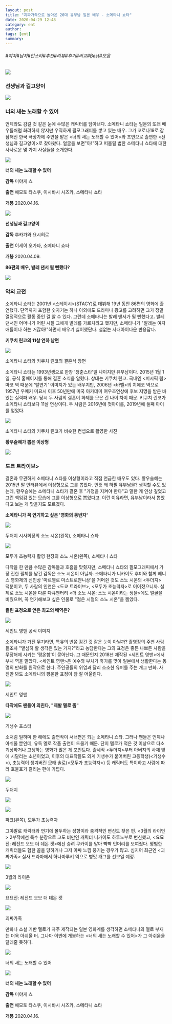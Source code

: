 ```yaml
---
layout: post
title: "괴짜가족으로 돌아온 20대 유부남 일본 배우 - 소메타니 쇼타"
date: 2020-04-29 12:48
category: ent
author: 
tags: [ent]
summary: 
---
```


###### #여자#남자#인스타#추천#리뷰#후기#비교#Best#모음


![](https://post-phinf.pstatic.net/MjAyMDA0MjJfMTQw/MDAxNTg3NTE4MTM4NjM3.P-9tP1jMvpXIBo2bAb0_hRV-7ZOl6eZM82DxapItVvAg.hYthgUG-UfAuCQjVafSt6kD7akrAbKXJcFbTligLYfog.JPEG/%EC%84%A0%EC%83%9D%EB%8B%98%EA%B3%BC.jpg?type=w1200)

### 선생님과 길고양이

![](https://post-phinf.pstatic.net/MjAyMDA0MjJfMTMz/MDAxNTg3NTE4MTM4NjQw.hMKDj0lDIq3oyxRmdmRJ0dg9NlYlY3dXrMZkx82GuLEg.vjQwt3LVolhlFpk92mAsQSXeDenXI2UGHQuJrVZhLt8g.JPEG/movie_image.jpg?type=w1200)

### 너의 새는 노래할 수 있어

언제라도 감길 것 같은 눈에 수많은 캐릭터를 담아낸다. 소메타니 쇼타는 일본의 또래 배우들처럼 화려하지 않지만 우직하게 필모그래피를 쌓고 있는 배우. 그가 코로나19로 잠잠해진 한국 극장가에 주연을 맡은 <너의 새는 노래할 수 있어>와 조연으로 출연한 <선생님과 길고양이>로 찾아왔다. 얼굴을 보면"아!"하고 떠올릴 법한 소메타니 쇼타에 대한 사사로운 몇 가지 사실들을 소개한다.  

![](https://ssl.pstatic.net/imgmovie/mdi/mit110/1754/175481_P15_114742.jpg)

**너의 새는 노래할 수 있어**

**감독**  미야케 쇼

**출연**  에모토 타스쿠, 이시바시 시즈카, 소메타니 쇼타

**개봉**  2020.04.16.

[](https://movie.naver.com/movie/bi/mi/basic.nhn?code=175481)

![](https://ssl.pstatic.net/imgmovie/mdi/mit110/1447/144754_P01_171837.jpg)

**선생님과 길고양이**

**감독**  후카가와 요시히로

**출연**  이세이 오가타, 소메타니 쇼타

**개봉**  2020.04.09.

[](https://movie.naver.com/movie/bi/mi/basic.nhn?code=144754)

**86편의 배우, 발레 댄서 될 뻔했다?**

![](https://post-phinf.pstatic.net/MjAyMDA0MjJfMjI2/MDAxNTg3NTIwOTY2MjU1.UUJXOKtHEcpNnPeGNTF4VsKxzSmnrGUxKccz1lkztuMg.nBhxNOcY3H3KwzXWJjyrgnYlsDgMneKJYYOzDFVRsCAg.JPEG/%EC%87%BC%ED%83%80.jpg?type=w1200)

### 악의 교전

소메타니 쇼타는 2001년 <스테이시>(STACY)로 데뷔해 19년 동안 86편의 영화에 출연했다. 단역까지 포함한 숫자기는 하나 이외에도 드라마나 광고를 고려하면 그가 정말 열정적으로 활동 중인 걸 알 수 있다. 그런데 소메타니는 발레 댄서가 될 뻔했다고. 발레 댄서인 어머니가 어린 시절 그에게 발레를 가르치려고 했지만, 소메타니가 "발레는 여자애들이나 하는 거잖아!"하면서 배우기 싫어했단다. 철없는 사내아이다운 반응답다.

**키쿠치 린코의 11살 연하 남편**

![](https://post-phinf.pstatic.net/MjAyMDA0MjJfMjgy/MDAxNTg3NTE4ODA1MjEy.kQwHRuZY50Az0l42xkSHATlsOCA1ozh-nTY2uzSdUnYg.gXe2rNjXgv6rrrah3UwYgBw0h6xCSJONU3Tp8n25HIMg.PNG/tumblr_npju32KIsk1skol0io1_1280.png?type=w1200)

소메타니 쇼타와 키쿠치 린코의 결혼식 장면

소메타니 쇼타는 1993년생으로 한창 '청춘스타'일 나이지만 유부남이다. 2015년 1월 1일, 공식 홈페이지를 통해 결혼 소식을 알렸다. 상대는 키쿠치 린코. 국내엔 <퍼시픽 림> 마코 역 때문에 '발연기' 이미지가 있는 배우지만, 2006년 <바벨>의 치에코 역으로 1957년 우메키 미요시 이후 50년만에 미국 아카데미 여우조연상에 후보 지명을 받은 바 있는 실력파 배우. 당시 두 사람의 결혼이 화제를 모은 건 나이 차이 때문. 키쿠치 린코가 소메타니 쇼타보다 11살 연상이다. 두 사람은 2016년에 첫아이를, 2019년에 둘째 아이를 얻었다.

![](https://post-phinf.pstatic.net/MjAyMDA0MjJfMTg4/MDAxNTg3NTE4ODI3MjU5.yhlooPoBDAO_xD57X9S_S-LJw1IPWYh8-vB35LrPnhcg.mxmOsc8aXg2wsQaeKJjp-wYILquUUMMUznBCGvSa5m4g.JPEG/B6baNrcCUAEKlBk.jpg?type=w1200)

소메타니 쇼타와 키쿠치 린코가 비슷한 컨셉으로 촬영한 사진

**황우슬혜가 뽑은 이상형**

![](https://post-phinf.pstatic.net/MjAyMDA0MjJfMjg4/MDAxNTg3NTIwOTgyNDgw.l9GZ1ioBivVNo4mEynrVXSb9k19gOjzZLFWmIavcqe4g.1QyxxbSbEub1NM-sypHVBO7C7wY0a7MXZhOSXaY5HBsg.JPEG/1095323_1200.jpg?type=w1200)

### 도쿄 트라이브>

결혼과 무관하게 소메타니 쇼타를 이상형이라고 직접 언급한 배우도 있다. 황우슬혜는 2015년 말 인터뷰에서 이상형으로 그를 뽑았다. 언뜻 왜 하필 유부남을? 생각할 수도 있는데, 황우슬혜는 소메타니 쇼타가 결혼 후 "가정을 지켜야 한다"고 말한 게 인상 깊었고 그런 책임감 있는 모습에 그를 이상형으로 뽑았다고. 이런 이유라면, 유부남이라서 뽑았다고 보는 게 맞을지도 모르겠다.  

**소메타니가 꼭 연기하고 싶은 '영화의 동반자'**

![](https://post-phinf.pstatic.net/MjAyMDA0MjJfMzEg/MDAxNTg3NTE5NjQyNTg2.BIi45HxP6RuiLE40OZ0kaMhS6KSl9u_EfWDp3sv6wdkg.7tk9r1Nzwpf56_fTfjE8Pq7qCDfC9x5mk7JS5_rdrhAg.JPEG/3934efcece4fcd92a1bb01499534ec09.jpg?type=w1200)

두더지 시사회장의 소노 시온(왼쪽), 소메타니 쇼타

![](https://post-phinf.pstatic.net/MjAyMDA0MjJfMjUw/MDAxNTg3NTE5NjQyNTkz.g0q9_ajNSvKChFkBYyQuGGZUTGad9478bLnVDzfgUiog.xQaLi_hsQibV7qfCCBn3dD2dNGjFdRR_ZUV-uBsvz4Ig.JPEG/1_large.jpg?type=w1200)

모두가 초능력자 촬영 현장의 소노 시온(왼쪽), 소메타니 쇼타

다작을 한 만큼 수많은 감독들과 호흡을 맞췄지만, 소메타니 쇼타의 필모그래피에서 가장 진한 필체를 남긴 감독은 소노 시온이 아닐까. 소메타니가 니카이도 후미와 함께 베니스 영화제의 신인상 '마르첼로 마스트로얀니상'을 거머쥔 것도 소노 시온의 <두더지> 덕분이고, 두 사람의 인연은 <도쿄 트라이브>, <모두가 초능력자>로 이어졌으니까. 실제로 소노 시온을 다룬 다큐멘터리 <더 소노 시온: 소노 시온이라는 생물>에도 얼굴을 비췄으며, 꼭 연기해보고 싶은 인물로 "젊은 시절의 소노 시온"을 뽑았다.  

**졸린 표정으로 얻은 최고의 배역은?**  

![](https://post-phinf.pstatic.net/MjAyMDA0MjJfMjIg/MDAxNTg3NTE5NjY0ODM5.yXhH0mGivCle2UNu0dLWRE0KZTgzkGh_quu2M2Aez9kg.UrDC44aIG8kDh_Q4JLX2CiPmKkF5d_aR6CODv44cx9Ag.JPEG/%EC%84%B8%EC%9D%B8%ED%8A%B8%EC%98%81%EB%A7%A8.jpg?type=w1200)

세인트 영맨 공식 이미지

소메타니가 가진 무기라면, 특유의 반쯤 감긴 것 같은 눈이 아닐까? 촬영장의 주변 사람들조차 "열심히 할 생각은 있는 거지?"라고 농담한다는 그의 표정은 좋든 나쁘든 사람을 무장해제 시키는 '평온함'이 묻어난다. 그 때문인지 2018년 제작된 <세인트 영맨>에서 부처 역을 맡았다. <세인트 영맨>은 예수와 부처가 휴가를 맞아 일본에서 생활한다는 동명의 만화를 원작으로 한다. 주인공들의 위엄과 달리 소소한 유머를 주는 개그 만화. 사진만 봐도 소메타니의 평온한 표정이 참 잘 어울린다.

![](https://post-phinf.pstatic.net/MjAyMDA0MjJfNjEg/MDAxNTg3NTE5NjcwOTE0.8B_-Gb9f43hFmMBDQMDMS9hWE_nVTIrdXnGxMYuBuQkg.ACWKWn0ykK9SgFfoFsMsBNHYV-Kzqytamw0po8D-pNUg.JPEG/y_5ce28d8bafc41.jpg?type=w1200)

세인트 영맨

**다작에도 팬들이 외친다, "제발 멜로 좀"**  

![](https://post-phinf.pstatic.net/MjAyMDA0MjJfNSAg/MDAxNTg3NTIwMzk2MDI3.EHjkW2_57ySsRZPGPDP9asuj8Yy-WlrSznluxgGl8-sg.1RwS9wY7vaXaMi__eKL5OiuZSVfYxdLPbTkBFKiD63gg.JPEG/%EA%B8%B0%EC%83%9D%EC%88%98.jpg?type=w1200)

기생수 포스터

소처럼 일하며 한 해에도 출연작이 서너편은 되는 소메타니 쇼타. 그러나 팬들은 언제나 아쉬울 뿐인데, 유독 멜로 작품 출연이 드물기 때문. 단지 멜로가 적은 것 이상으로 다소 괴상하거나 고생하는 영화가 많은 게 포인트다. 출세작 <두더지>부터 아버지의 사채 빚에 시달리는 소년이었고, 이후의 대표작들도 외계 기생수가 붙어버린 고등학생(<기생수>), 초능력이 생겨버린 모태 솔로(<모두가 초능력자>) 등 캐릭터도 특이하고 사람에 따라 호불호가 갈리는 편에 가깝다.

![](https://post-phinf.pstatic.net/MjAyMDA0MjJfMjY2/MDAxNTg3NTE5Nzk1NzI1.LudN7yR71baF0b5ZzcoD1KKKMH4iF8yB0iPMWJ9VzMwg.OAto58lkDpFImGB5ncylWUCYzWt-XJTxtporkHjIcMkg.JPEG/%EB%91%90%EB%8D%94%EC%A7%80.jpg?type=w1200)

두더지

![](https://post-phinf.pstatic.net/MjAyMDA0MjJfMTEx/MDAxNTg3NTIwNTcwMDcx.gm0dSBWHz37jmXwQeFjvRZCUdRlcw0o5nv7PoEK8Ylcg.TKi6sgKyK3JO0DC_t2F6W0CBcRC6rfBNUF-uFei-JC0g.JPEG/movie_image_%284%29.jpg?type=w1200)

![](https://post-phinf.pstatic.net/MjAyMDA0MjJfNTAg/MDAxNTg3NTIwNTcwMDEw.Ac4U7PkqbPKqDfs7ySsmpQgytUeRNOWb3Y618oP8P88g.U2jod01M3NXPwVYPGbRvtFNMmOa68yN52exzzWDui64g.JPEG/movie_image_%283%29.jpg?type=w1200)

파크(왼쪽), 모두가 초능력자

그야말로 캐릭터와 연기에 몰두하는 성향이라 충격적인 변신도 잦은 편. <3월의 라이언> 2부작에선 특수 분장으로 고도 비만인 캐릭터 니카이도 하루노부로 변신했고, <요묘전: 레전드 오브 더 데몬 캣>에선 승려 쿠카이를 맡아 빡빡 민머리를 보여줬다. 평범한 캐릭터들도 험한 꼴을 당하거나 그저 아싸 느낌 풍기는 경우가 많고. 심지어 최근엔 <괴짜가족> 실사 드라마에서 하나마루키 역으로 병맛 개그를 선보일 예정.  

![](https://post-phinf.pstatic.net/MjAyMDA0MjJfMTk2/MDAxNTg3NTE5Nzk1NzA4.grKPJpKddCSBWkBNzLPvnglT53jHC9dHjqvR1lM2Cl4g.ACesH1xOuS5CeeDn59tNHJYx1S7EJaRmXc5TbKCxIb8g.JPEG/3%EC%9B%94%EC%9D%98%EB%9D%BC%EC%9D%B4%EC%98%A8.jpg?type=w1200)

3월의 라이온

![](https://post-phinf.pstatic.net/MjAyMDA0MjJfMTM0/MDAxNTg3NTE5Nzk1NzE0.d_vhe2aICgbLlfGIb5HHE2Cp9SHs_iRgnsX9vx_JWvcg.7DFV5SHs2eC-FKmUZ9SA8ATZ1iZjY88FDLKv9E5ILnIg.JPEG/%EC%9A%94%EB%AC%98%EC%A0%84.jpg?type=w1200)

요묘전: 레전드 오브 더 데몬 캣

![](https://post-phinf.pstatic.net/MjAyMDA0MjJfMTcx/MDAxNTg3NTE5OTAxNDgy.gI1jdAs6oxeileIsLDdaUliqNhNLNdYTcxFYP9bP1IUg.Db35-W_fP49qTnXi8jjmW4WSFkYNUC0MOcRnygmexP0g.JPEG/%EA%B4%B4%EC%A7%9C%EA%B0%80%EC%A1%B1.jpg?type=w1200)

괴짜가족

만화나 소설 기반 멜로가 자주 제작되는 일본 영화계를 생각하면 소메타니의 멜로 부재는 더욱 아쉬울 터. 그나마 이번에 개봉하는 <너의 새는 노래할 수 있어>가 그 아쉬움을 달래줄 듯하다.

![](https://post-phinf.pstatic.net/MjAyMDA0MjJfMTg4/MDAxNTg3NTIwNDM3MTI2.cLGRdcZ0i8bfKHEcbI9ooccjMKcNeqdukW8YO2SiKfwg.8CP3IVCF0JEqCkRMOsdn2quM79GSKwldNargzqIe3HIg.JPEG/movie_image_%282%29.jpg?type=w1200)

너의 새는 노래할 수 있어

![](https://ssl.pstatic.net/imgmovie/mdi/mit110/1754/175481_P15_114742.jpg)

**너의 새는 노래할 수 있어**

**감독**  미야케 쇼

**출연**  에모토 타스쿠, 이시바시 시즈카, 소메타니 쇼타

**개봉**  2020.04.16.

[](https://movie.naver.com/movie/bi/mi/basic.nhn?code=175481)